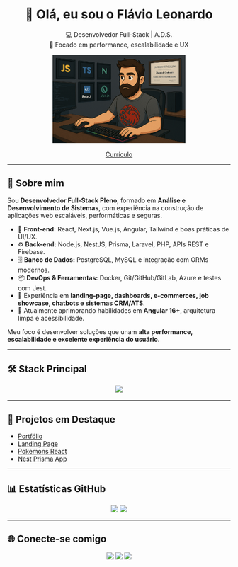 <div align="center">

# 👋 Olá, eu sou o Flávio Leonardo  

💻 Desenvolvedor Full-Stack | A.D.S.  
🚀 Focado em performance, escalabilidade e UX  

<img src="https://github.com/LeonardoMachado30/LeonardoMachado30/blob/main/ChatGPT%20Image%201%20de%20jul.%20de%202025%2C%2008_52_10.png" alt="Dev Avatar" width="300"/>

[Currículo](https://drive.google.com/file/d/1Co7f_VfKaO85vLH0TLYLVLEj-wGxTW7p/view?usp=sharing)

</div>

---

## 🚀 Sobre mim
Sou **Desenvolvedor Full-Stack Pleno**, formado em **Análise e Desenvolvimento de Sistemas**, com experiência na construção de aplicações web escaláveis, performáticas e seguras.  

- 🎨 **Front-end:** React, Next.js, Vue.js, Angular, Tailwind e boas práticas de UI/UX.  
- ⚙️ **Back-end:** Node.js, NestJS, Prisma, Laravel, PHP, APIs REST e Firebase.  
- 🗄️ **Banco de Dados:** PostgreSQL, MySQL e integração com ORMs modernos.  
- 📦 **DevOps & Ferramentas:** Docker, Git/GitHub/GitLab, Azure e testes com Jest.  
- 🧩 Experiência em **landing-page, dashboards, e-commerces, job showcase, chatbots e sistemas CRM/ATS**.
- 🚀 Atualmente aprimorando habilidades em **Angular 16+**, arquitetura limpa e acessibilidade.

Meu foco é desenvolver soluções que unam **alta performance, escalabilidade e excelente experiência do usuário**.

---

## 🛠️ Stack Principal
<p align="center">
  <img src="https://skillicons.dev/icons?i=html,css,js,ts,react,vue,angular,tailwind,bootstrap,sass,nodejs,nestjs,nextjs,nuxtjs,prisma,php,laravel,mysql,postgres,docker,jest,git,github,gitlab,azure" />
</p>

---

## 📌 Projetos em Destaque
- [Portfólio](https://github.com/LeonardoMachado30/React__app__portifolio)  
- [Landing Page](https://github.com/LeonardoMachado30/landing-page)  
- [Pokemons React](https://github.com/LeonardoMachado30/Pokemons-React)  
- [Nest Prisma App](https://github.com/LeonardoMachado30/nest-prisma-app)  

---

## 📊 Estatísticas GitHub
<p align="center">
  <img src="https://github-readme-stats.vercel.app/api?username=LeonardoMachado30&show_icons=true&theme=radical&hide=issues&locale=pt-br" height="150"/>
  <img src="https://github-readme-stats.vercel.app/api/top-langs/?username=LeonardoMachado30&layout=compact&theme=radical&locale=pt-br" height="150"/>
</p>

---

## 🌐 Conecte-se comigo
<p align="center">
  <a href="https://www.linkedin.com/in/leo-front-end/" target="_blank"><img src="https://cdn-icons-png.flaticon.com/512/174/174857.png" width="30"/></a>
  <a href="mailto:flmp.leonardo@gmail.com"><img src="https://imagepng.org/wp-content/uploads/2018/03/gmail-cone-icon.png" width="30"/></a>
  <a href="https://api.whatsapp.com/send?phone=5561981095126" target="_blank"><img src="https://cdn-icons-png.flaticon.com/512/733/733585.png" width="30"/></a>
</p>

